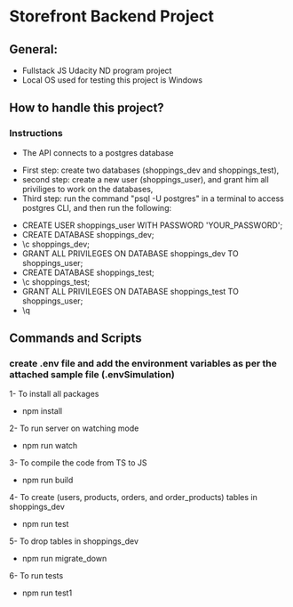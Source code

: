 # Storefront Backend Project

## General:
- Fullstack JS Udacity ND program project
- Local OS used for testing this project is Windows

## How to handle this project?

### Instructions

* The API connects to a postgres database

- First step: create two databases (shoppings_dev and shoppings_test),
- second step: create a new user (shoppings_user), and grant him all priviliges to work on the databases,
- Third step: run the command "psql -U postgres" in a terminal to access postgres CLI, and then run the following:



* CREATE USER shoppings_user WITH PASSWORD 'YOUR_PASSWORD';
* CREATE DATABASE shoppings_dev;
* \c shoppings_dev;
* GRANT ALL PRIVILEGES ON DATABASE shoppings_dev TO shoppings_user;
* CREATE DATABASE shoppings_test;
* \c shoppings_test;
* GRANT ALL PRIVILEGES ON DATABASE shoppings_test TO shoppings_user;
* \q


## Commands and Scripts
### create .env file and add the environment variables as per the attached sample file (.envSimulation)

1- To install all packages 
- npm install

2- To run server on watching mode
- npm run watch

3- To compile the code from TS to JS 
- npm run build

4- To create (users, products, orders, and order_products) tables in shoppings_dev
- npm run test

5- To drop tables in shoppings_dev
- npm run migrate_down

6- To run tests
- npm run test1
